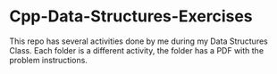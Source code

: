 # Cpp-Data-Structures-Exercises
This repo has several activities done by me during my Data Structures Class.
Each folder is a different activity, the folder has a PDF with the problem instructions.
